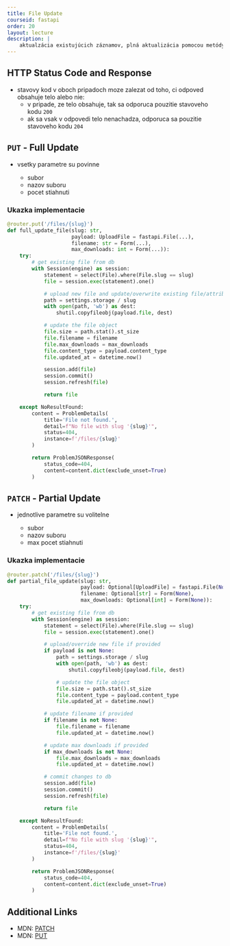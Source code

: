 ```yaml
---
title: File Update
courseid: fastapi
order: 20
layout: lecture
description: |
    aktualzácia existujúcich záznamov, plná aktualizácia pomocou metódy `PUT`, čiastočná aktualizácia pomocou metódy `PATCH`
---
```


## HTTP Status Code and Response

* stavovy kod v oboch pripadoch moze zalezat od toho, ci odpoved obsahuje telo alebo nie:
    * v pripade, ze telo obsahuje, tak sa odporuca pouzitie stavoveho kodu `200`
    * ak sa vsak v odpovedi telo nenachadza, odporuca sa pouzitie stavoveho kodu `204`


## `PUT` - Full Update

* vsetky parametre su povinne

    * subor
    * nazov suboru
    * pocet stiahnuti


### Ukazka implementacie

```python
@router.put('/files/{slug}')
def full_update_file(slug: str,
                     payload: UploadFile = fastapi.File(...),
                     filename: str = Form(...),
                     max_downloads: int = Form(...)):
    try:
        # get existing file from db
        with Session(engine) as session:
            statement = select(File).where(File.slug == slug)
            file = session.exec(statement).one()

            # upload new file and update/overwrite existing file/attributes
            path = settings.storage / slug
            with open(path, 'wb') as dest:
                shutil.copyfileobj(payload.file, dest)

            # update the file object
            file.size = path.stat().st_size
            file.filename = filename
            file.max_downloads = max_downloads
            file.content_type = payload.content_type
            file.updated_at = datetime.now()

            session.add(file)
            session.commit()
            session.refresh(file)

            return file

    except NoResultFound:
        content = ProblemDetails(
            title='File not found.',
            detail=f"No file with slug '{slug}'",
            status=404,
            instance=f'/files/{slug}'
        )

        return ProblemJSONResponse(
            status_code=404,
            content=content.dict(exclude_unset=True)
        )
```


## `PATCH` - Partial Update

* jednotlive parametre su volitelne

    * subor
    * nazov suboru
    * max pocet stiahnuti


### Ukazka implementacie

```python
@router.patch('/files/{slug}')
def partial_file_update(slug: str,
                        payload: Optional[UploadFile] = fastapi.File(None),
                        filename: Optional[str] = Form(None),
                        max_downloads: Optional[int] = Form(None)):
    try:
        # get existing file from db
        with Session(engine) as session:
            statement = select(File).where(File.slug == slug)
            file = session.exec(statement).one()

            # upload/override new file if provided
            if payload is not None:
                path = settings.storage / slug
                with open(path, 'wb') as dest:
                    shutil.copyfileobj(payload.file, dest)

                # update the file object
                file.size = path.stat().st_size
                file.content_type = payload.content_type
                file.updated_at = datetime.now()

            # update filename if provided
            if filename is not None:
                file.filename = filename
                file.updated_at = datetime.now()

            # update max downloads if provided
            if max_downloads is not None:
                file.max_downloads = max_downloads
                file.updated_at = datetime.now()

            # commit changes to db
            session.add(file)
            session.commit()
            session.refresh(file)

            return file

    except NoResultFound:
        content = ProblemDetails(
            title='File not found.',
            detail=f"No file with slug '{slug}'",
            status=404,
            instance=f'/files/{slug}'
        )

        return ProblemJSONResponse(
            status_code=404,
            content=content.dict(exclude_unset=True)
        )
```


## Additional Links

* MDN: [PATCH](https://developer.mozilla.org/en-US/docs/Web/HTTP/Methods/PATCH)
* MDN: [PUT](https://developer.mozilla.org/en-US/docs/Web/HTTP/Methods/PUT)
